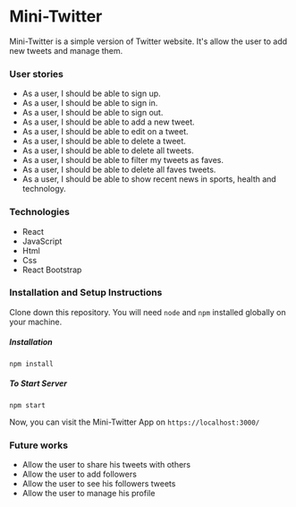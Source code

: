 # Mini-Twitter
Mini-Twitter is a simple version of Twitter website.  It's allow the user to add new tweets and manage them. 

### User stories
- As a user, I should be able to sign up.
- As a user, I should be able to sign in.
- As a user, I should be able to sign out.
- As a user, I should be able to add a new tweet.
- As a user, I should be able to edit on a tweet.
- As a user, I should be able to delete a tweet.
- As a user, I should be able to delete all tweets.
- As a user, I should be able to filter my tweets as faves.
- As a user, I should be able to delete all faves tweets.
- As a user, I should be able to show recent news in sports, health and technology.

### Technologies
- React
- JavaScript 
- Html
- Css
- React Bootstrap

### Installation and Setup Instructions
Clone down this repository. You will need `node` and `npm` installed globally on your machine.

##### Installation
`npm install`

##### To Start Server
`npm start`

Now, you can visit the Mini-Twitter App on `https://localhost:3000/`
### Future works
- Allow the user to share his tweets with others
- Allow the user to add followers
- Allow the user to see his followers tweets
- Allow the user to manage his profile 




